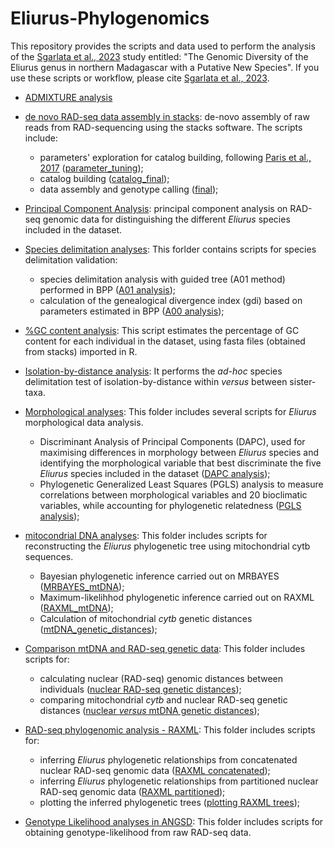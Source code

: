 # Eliurus-Phylogenomics

This repository provides the scripts and data used to perform the analysis of the [Sgarlata et al., 2023](https://www.biorxiv.org/content/10.1101/2022.10.21.513246v1) study entitled: "The Genomic Diversity of the Eliurus genus in northern Madagascar with a Putative New Species".
If you use these scripts or workflow, please cite [Sgarlata et al., 2023](https://www.biorxiv.org/content/10.1101/2022.10.21.513246v1).

* [ADMIXTURE analysis](ADMIXTURE)


* [de novo RAD-seq data assembly in stacks](stacks): de-novo assembly of raw reads from RAD-sequencing using the stacks software. The scripts include:
   * parameters' exploration for catalog building, following [Paris et al., 2017](https://besjournals.onlinelibrary.wiley.com/doi/10.1111/2041-210X.12775) ([parameter_tuning](stacks/parameter_tuning));
   * catalog building ([catalog_final](stacks/catalog_final));
   * data assembly and genotype calling ([final](stacks/final));

* [Principal Component Analysis](pca): principal component analysis on RAD-seq genomic data for distinguishing the different *Eliurus* species included in the dataset.

* [Species delimitation analyses](BPP_and_gdi): This forlder contains scripts for species delimitation validation:
   * species delimitation analysis with guided tree (A01 method) performed in BPP ([A01 analysis](BPP_and_gdi/A01_species_delimitation_analysis.sh));
   * calculation of the genealogical divergence index (gdi) based on parameters estimated in BPP ([A00 analysis](BPP_and_gdi/A00_estimate_analysis.sh));

* [%GC content analysis](GCcontent): This script estimates the percentage of GC content for each individual in the dataset, using fasta files (obtained from stacks) imported in R. 

* [Isolation-by-distance analysis](IBD): It performs the *ad-hoc* species delimitation test of isolation-by-distance within *versus* between sister-taxa.

* [Morphological analyses](morphology): This folder includes several scripts for *Eliurus* morphological data analysis.
   * Discriminant Analysis of Principal Components (DAPC), used for maximising differences in morphology between *Eliurus* species and identifying the morphological variable that best discriminate the five *Eliurus* species included in the dataset ([DAPC analysis](morphology/DAPC_analysis_morphology.R));
   * Phylogenetic Generalized Least Squares (PGLS) analysis to measure correlations between morphological variables and 20 bioclimatic variables, while accounting for phylogenetic relatedness ([PGLS analysis](morphology/PGLS_analysis_and_plotting.R));

 
* [mitocondrial DNA analyses](mtDNA_analyses): This folder includes scripts for reconstructing the *Eliurus* phylogenetic tree using mitochondrial cytb sequences.
   * Bayesian phylogenetic inference carried out on MRBAYES ([MRBAYES_mtDNA](mtDNA_analsyses/MRBAYES_mtDNA));
   * Maximum-likelihhod phylogenetic inference carried out on RAXML ([RAXML_mtDNA](mtDNA_analsyses/RAXML_mtDNA));
   * Calculation of mitochondrial *cytb* genetic distances ([mtDNA_genetic_distances](mtDNA_analsyses/mtDNA_genetic_distances));

* [Comparison mtDNA and RAD-seq genetic data](mtDNAvsRAD): This folder includes scripts for:
   * calculating nuclear (RAD-seq) genomic distances between individuals ([nuclear RAD-seq genetic distances](mtDNAvsRAD/step1.RAD_genetic_distance.R));
   * comparing mitochondrial *cytb* and nuclear RAD-seq genetic distances ([nuclear *versus* mtDNA genetic distances](mtDNAvsRAD/step2.Plot_GeneticDistance_mtDNAvsRAD.R));

* [RAD-seq phylogenomic analysis - RAXML](RAXML): This folder includes scripts for:
   * inferring *Eliurus* phylogenetic relationships from concatenated nuclear RAD-seq genomic data ([RAXML concatenated](RAXML/step1.1.raxml_HPC.sh));
   * inferring *Eliurus* phylogenetic relationships from partitioned nuclear RAD-seq genomic data ([RAXML partitioned](RAXML/step1.2.raxml_HPC_partitioned.sh));
   * plotting the inferred phylogenetic trees ([plotting RAXML trees](RAXML/Plot_raxml_RADseq_tree.R));

* [Genotype Likelihood analyses in ANGSD](ANGSD): This folder includes scripts for obtaining genotype-likelihood from raw RAD-seq data.
